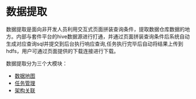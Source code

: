 # 数据提取

数据提取是面向非开发人员利用交互式页面拼装查询条件，提取数据仓库数据的地方。内部与套件平台的hive数据源进行打通，并通过页面拼装查询条件后系统自动生成对应查询sql并提交到后台执行响应查询,任务执行完毕后自动将结果上传到hdfs，用户可通过页面提供的下载连接进行下载。

数据提取分为三个大模块：

* [数据地图](shu-ju-di-tu.md)
* [任务管理](ren-wu-guan-li.md)
* [架构关联](jia-gou-guan-lian.md)

